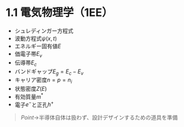 # 1.1 電気物理学（1EE）
- シュレディンガー方程式
- 波動方程式$\psi(x, t)$
- エネルギー固有値$E$
- 価電子帯$E_v$
- 伝導帯$E_c$
- バンドギャップ$E_g = E_c - E_v$
- キャリア密度$n = p = n_i$
- 状態密度$Z(E)$
- 有効質量$m^*$
- 電子$e^-$と正孔$h^+$
> $Point\to$半導体自体は扱わず、設計デザインするための道具を準備